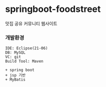 # springboot-foodstreet
맛집 공유 커뮤니티 웹사이트

 ### 개발환경

 ```
 IDE: Eclipse(21-06)
 DB: MySQL
 VC: git
 Build Tool: Maven

 + spring boot
 + jsp 기반
 + MyBatis
 ```

